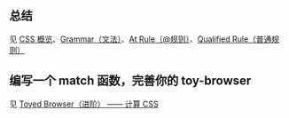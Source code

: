 ## 总结
见 [CSS 概览](https://www.yuque.com/wendraw/fe/css)、[Grammar（文法）](https://www.yuque.com/wendraw/fe/css-grammar)、[At Rule（@规则）](https://www.yuque.com/wendraw/fe/css-at-rule)、[Qualified Rule（普通规则）](https://www.yuque.com/wendraw/fe/css-qualified-rule)

## 编写一个 match 函数，完善你的 toy-browser
见 [Toyed Browser（进阶） —— 计算 CSS](https://www.yuque.com/wendraw/fe/toyed-browser-compute-css-2)

